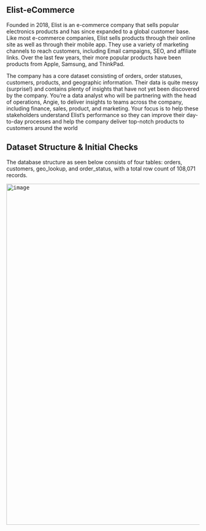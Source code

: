 ## Elist-eCommerce
Founded in 2018, Elist is an e-commerce company that sells popular electronics products and has since expanded to a global customer base. Like most e-commerce companies, Elist sells products through their online site as well as through their mobile app. They use a variety of marketing channels to reach customers, including Email campaigns, SEO, and affiliate links. Over the last few years, their more popular products have been products from Apple, Samsung, and ThinkPad.

The company has a core dataset consisting of orders, order statuses, customers, products, and geographic information. Their data is quite messy (surprise!) and contains plenty of insights that have not yet been discovered by the company. You’re a data analyst who will be partnering with the head of operations, Angie, to deliver insights to teams across the company, including finance, sales, product, and marketing. Your focus is to help these stakeholders understand Elist’s performance so they can improve their day-to-day processes and help the company deliver top-notch products to customers around the world

## Dataset Structure & Initial Checks

The database structure as seen below consists of four tables: orders, customers, geo_lookup, and order_status, with a total row count of 108,071 records.

<kbd><img width="1440" alt="image" src="https://analyticsaccelerator.notion.site/image/https%3A%2F%2Fs3-us-west-2.amazonaws.com%2Fsecure.notion-static.com%2F777816c0-d8ba-4b16-9a00-cff006894dff%2FBlank_diagram.png?table=block&id=affeecdd-d816-4466-96bb-55f6f619a5aa&spaceId=a815f446-4e36-444e-9ed8-c8863ee5b2f9&width=1440&userId=&cache=v2" height="890"></kbd>
